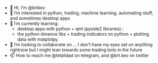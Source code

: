 - 👋 Hi, I’m @brtkev
- 👀 I’m interested in python, trading, machine learning, automating stuff, and sometimes desktop apps 
- 🌱 I’m currently learning:
  -  desktop apps with python + qml (pyside2 libraries).:
  -  the python-binance libs + trading indicators on python + plotting data with matplotpy.
- 💞️ I’m looking to collaborate on ... I don't have my eyes set on anything rightnow but I might lean towards some trading bots in the future
- 📫 How to reach me @letalidad on telegram, and @brt.kev on twitter

<!---
brtkev/brtkev is a ✨ special ✨ repository because its `README.md` (this file) appears on your GitHub profile.
You can click the Preview link to take a look at your changes.
--->
